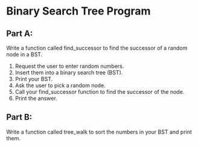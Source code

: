 # Binary Search Tree Program

## Part A:
Write a function called find_successor to find the successor of a random node in a BST.
1. Request the user to enter random numbers.
2. Insert them into a binary search tree (BST).
3. Print your BST.
4. Ask the user to pick a random node.
5. Call your find_successor function to find the successor of the node.
6. Print the answer.

## Part B:
Write a function called tree_walk to sort the numbers in your BST and print them.
